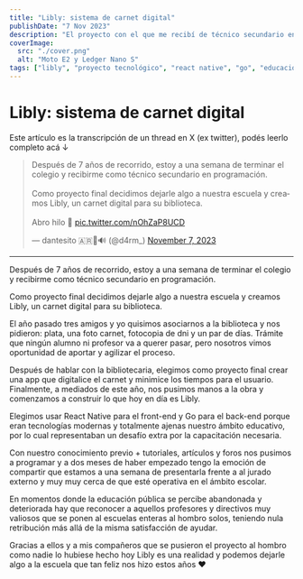 ```yaml
---
title: "Libly: sistema de carnet digital"
publishDate: "7 Nov 2023"
description: "El proyecto con el que me recibí de técnico secundario en programación"
coverImage:
  src: "./cover.png"
  alt: "Moto E2 y Ledger Nano S"
tags: ["libly", "proyecto tecnológico", "react native", "go", "educación"]
---
```


# Libly: sistema de carnet digital

Este artículo es la transcripción de un thread en X (ex twitter), podés leerlo completo acá ↓

<blockquote class="twitter-tweet"><p lang="es" dir="ltr">Después de 7 años de recorrido, estoy a una semana de terminar el colegio y recibirme como técnico secundario en programación.<br><br>Como proyecto final decidimos dejarle algo a nuestra escuela y creamos Libly, un carnet digital para su biblioteca.<br><br>Abro hilo 🧵 <a href="https://t.co/nOhZaP8UCD">pic.twitter.com/nOhZaP8UCD</a></p>&mdash; dantesito 🇦🇷🦇🔊 (@d4rm_) <a href="https://twitter.com/d4rm_/status/1722034025190023404?ref_src=twsrc%5Etfw">November 7, 2023</a></blockquote> <script async src="https://platform.twitter.com/widgets.js" charset="utf-8"></script>

---

Después de 7 años de recorrido, estoy a una semana de terminar el colegio y recibirme como técnico secundario en programación.

Como proyecto final decidimos dejarle algo a nuestra escuela y creamos Libly, un carnet digital para su biblioteca.

El año pasado tres amigos y yo quisimos asociarnos a la biblioteca y nos pidieron: plata, una foto carnet, fotocopia de dni y un par de días. Trámite que ningún alumno ni profesor va a querer pasar, pero nosotros vimos oportunidad de aportar y agilizar el proceso.

Después de hablar con la bibliotecaria, elegimos como proyecto final crear una app que digitalice el carnet y minimice los tiempos para el usuario. Finalmente, a mediados de este año, nos pusimos manos a la obra y comenzamos a construir lo que hoy en día es Libly.

Elegimos usar React Native para el front-end y Go para el back-end porque eran tecnologías modernas y totalmente ajenas nuestro ámbito educativo, por lo cual representaban un desafío extra por la capacitación necesaria.

Con nuestro conocimiento previo + tutoriales, artículos y foros nos pusimos a programar y a dos meses de haber empezado tengo la emoción de compartir que estamos a una semana de presentarla frente a al jurado externo y muy muy cerca de que esté operativa en el ámbito escolar.

En momentos donde la educación pública se percibe abandonada y deteriorada hay que reconocer a aquellos profesores y directivos muy valiosos que se ponen al escuelas enteras al hombro solos, teniendo nula retribución más allá de la misma satisfacción de ayudar.

Gracias a ellos y a mis compañeros que se pusieron el proyecto al hombro como nadie lo hubiese hecho hoy Libly es una realidad y podemos dejarle algo a la escuela que tan feliz nos hizo estos años ❤️
